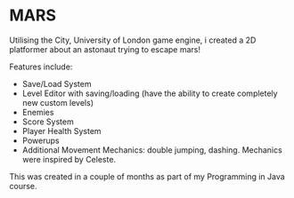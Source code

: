 # MARS
Utilising the City, University of London game engine, i created a 2D platformer about an astonaut trying to escape mars!

Features include:
- Save/Load System
- Level Editor with saving/loading (have the ability to create completely new custom levels)
- Enemies
- Score System
- Player Health System
- Powerups
- Additional Movement Mechanics: double jumping, dashing. Mechanics were inspired by Celeste.

This was created in a couple of months as part of my Programming in Java course.
